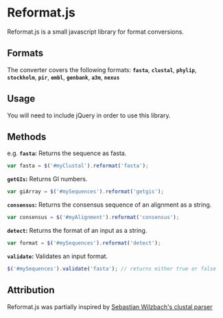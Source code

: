 Reformat.js
===========

Reformat.js is a small javascript library for format conversions.

Formats
-----

The converter covers the following formats:
__`fasta`__, __`clustal`__, __`phylip`__, __`stockholm`__, __`pir`__, __`embl`__, __`genbank`__, __`a3m`__, __`nexus`__

Usage
-----

You will need to include jQuery in order to use this library.


Methods
-------

e.g. __`fasta`:__ Returns the sequence as fasta.

```javascript
var fasta = $('#myClustal').reformat('fasta');
```

__`getGIs`:__ Returns GI numbers.

```javascript
var giArray = $('#mySequences').reformat('getgis');
```

__`consensus`:__ Returns the consensus sequence of an alignment as a string.

```javascript
var consensus = $('#myAlignment').reformat('consensus');
```

__`detect`:__ Returns the format of an input as a string.

```javascript
var format = $('#mySequences').reformat('detect');
```

__`validate`:__ Validates an input format.

```javascript
$('#mySequences').validate('fasta'); // returns either true or false
```

Attribution
-----------

Reformat.js was partially inspired by [Sebastian Wilzbach's clustal parser](https://github.com/biojs-io/biojs-io-clustal)
